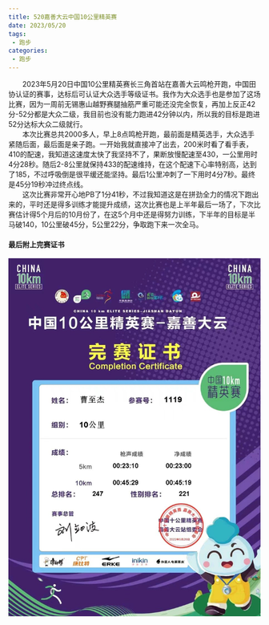 ```yaml
---
title: 520嘉善大云中国10公里精英赛
date: 2023/05/20
tags: 
 - 跑步
categories:
 - 跑步
---
```


&emsp;&emsp;2023年5月20日中国10公里精英赛长三角首站在嘉善大云鸣枪开跑，中国田协认证的赛事，达标后可认证大众选手等级证书。我作为大众选手也是参加了这场比赛，因为一周前无锡惠山越野赛腿抽筋严重可能还没完全恢复，再加上反正42分-52分都是大众二级，我目前也没有能力跑进42分钟以内，所以我的目标是跑进52分达标大众二级就行。\
&emsp;&emsp;本次比赛总共2000多人，早上8点鸣枪开跑，最前面是精英选手，大众选手紧随后面，最后面是亲子跑。一开始我就直接冲了出去，200米时看了看手表，410的配速，我知道这速度太快了我坚持不了，果断放慢配速至430，一公里用时4分28秒。随后2-8公里就保持433的配速维持，在这个配速下心率特别高，达到了185，不过呼吸倒是很平缓还能坚持。最后1公里冲刺了一下用时4分7秒。最终是45分19秒冲过终点线。\
&emsp;&emsp;这次比赛非常开心地PB了1分41秒，不过我知道这是在拼劲全力的情况下跑出来的，平时还是得多训练才能提升成绩，这次比赛也是上半年最后一场了，下次比赛估计得5个月后的10月份了，在这5个月中还是得努力训练，下半年的目标是半马破140，10公里破45分，5公里22分，争取跑下来一次全马。
#### 最后附上完赛证书
<img src="./img/4.jpg"/>